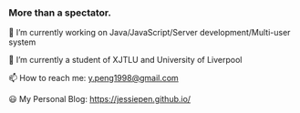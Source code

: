 ### More than a spectator.

🔭 I’m currently working on Java/JavaScript/Server development/Multi-user system


🌱 I’m currently a student of XJTLU and University of Liverpool


📫 How to reach me: y.peng1998@gmail.com


😃 My Personal Blog: https://jessiepen.github.io/
